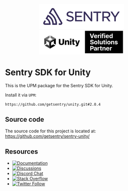 <p align="center">
  <a href="https://sentry.io" target="_blank" align="left">
    <img src="https://raw.githubusercontent.com/getsentry/sentry-unity/main/.github/sentry-wordmark-dark-400x119.svg" width="280">
  </a>
  <a href="https://docs.sentry.io/platforms/unity/" target="_blank" align="right">
    <img src="https://raw.githubusercontent.com/getsentry/sentry-unity/main/.github/unity-verified-logo.svg" width="280">
  </a>
  <br />
</p>

Sentry SDK for Unity
===========

This is the UPM package for the Sentry SDK for Unity.

Install it via `UPM`:
```
https://github.com/getsentry/unity.git#2.0.4
```

## Source code

The source code for this project is located at: https://github.com/getsentry/sentry-unity/

## Resources

* [![Documentation](https://img.shields.io/badge/documentation-sentry.io-green.svg)](https://docs.sentry.io/platforms/unity/)
* [![Discussions](https://img.shields.io/github/discussions/getsentry/sentry-unity.svg)](https://github.com/getsentry/sentry-unity/discussions)
* [![Discord Chat](https://img.shields.io/discord/621778831602221064?logo=discord&logoColor=ffffff&color=7389D8)](https://discord.gg/PXa5Apfe7K)
* [![Stack Overflow](https://img.shields.io/badge/stack%20overflow-sentry-green.svg)](http://stackoverflow.com/questions/tagged/sentry)
* [![Twitter Follow](https://img.shields.io/twitter/follow/getsentry?label=getsentry&style=social)](https://twitter.com/intent/follow?screen_name=getsentry)
